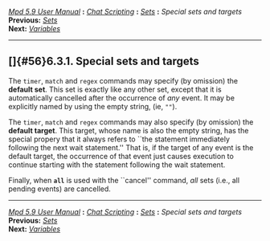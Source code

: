 [*Mpd 5.9 User Manual*](mpd.html) **:** [*Chat Scripting*](mpd50.html)
**:** [*Sets*](mpd55.html) **:** *Special sets and targets*\
**Previous:** [*Sets*](mpd55.html)\
**Next:** [*Variables*](mpd57.html)

------------------------------------------------------------------------

## []{#56}6.3.1. Special sets and targets

The `timer`, `match` and `regex` commands may specify (by omission) the
**default set**. This set is exactly like any other set, except that it
is automatically cancelled after the occurrence of *any* event. It may
be explicitly named by using the empty string, (ie, `""`).

The `timer`, `match` and `regex` commands may also specify (by omission)
the **default target**. This target, whose name is also the empty
string, has the special propery that it always refers to \`\`the
statement immediately following the next wait statement.\'\' That is, if
the target of any event is the default target, the occurrence of that
event just causes execution to continue starting with the statement
following the wait statement.

Finally, when **`all`** is used with the \`\`cancel\'\' command, *all*
sets (i.e., all pending events) are cancelled.

------------------------------------------------------------------------

[*Mpd 5.9 User Manual*](mpd.html) **:** [*Chat Scripting*](mpd50.html)
**:** [*Sets*](mpd55.html) **:** *Special sets and targets*\
**Previous:** [*Sets*](mpd55.html)\
**Next:** [*Variables*](mpd57.html)

